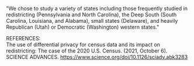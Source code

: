 "We chose to study a variety of states including those frequently studied in redistricting (Pennsylvania and North Carolina), 
the Deep South (South Carolina, Louisiana, and Alabama), small states (Delaware), and heavily Republican (Utah) or 
Democratic (Washington) western states."

REFERENCES:  
The use of differential privacy for census data and its impact on redistricting: 
The case of the 2020 U.S. Census. (2021, October 6). SCIENCE ADVANCES. https://www.science.org/doi/10.1126/sciadv.abk3283
